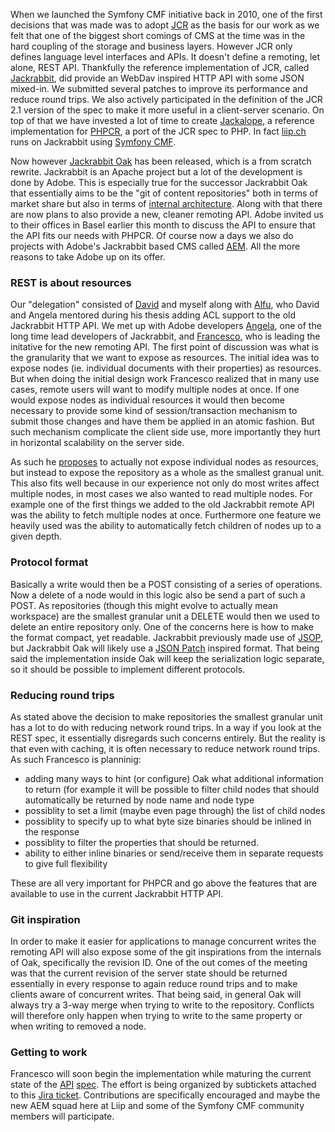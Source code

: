 When we launched the Symfony CMF initiative back in 2010, one of the first decisions that was made was to adopt [JCR](http://www.day.com/specs/jcr/2.0/index.html) as the basis for our work as we felt that one of the biggest short comings of CMS at the time was in the hard coupling of the storage and business layers. However JCR only defines language level interfaces and APIs. It doesn't define a remoting, let alone, REST API. Thankfully the reference implementation of JCR, called [Jackrabbit](http://jackrabbit.apache.org), did provide an WebDav inspired HTTP API with some JSON mixed-in. We submitted several patches to improve its performance and reduce round trips. We also actively participated in the definition of the JCR 2.1 version of the spec to make it more useful in a client-server scenario. On top of that we have invested a lot of time to create [Jackalope](http://jackalope.github.io), a reference implementation for [PHPCR](http://phpcr.github.io), a port of the JCR spec to PHP. In fact [liip.ch](http://liip.ch) runs on Jackrabbit using [Symfony CMF](http://cmf.symfony.com).

Now however [Jackrabbit Oak](http://jackrabbit.apache.org/oak/) has been released, which is a from scratch rewrite. Jackrabbit is an Apache project but a lot of the development is done by Adobe. This is especially true for the successor Jackrabbit Oak that essentially aims to be the "git of content repositories" both in terms of market share but also in terms of [internal architecture](https://docs.google.com/presentation/pub?id=1Au_l3bQ2XEhM4nZ9fftOz8MuBcnhDguW3so_QcrxlMw&start=false&loop=false&delayms=3000). Along with that there are now plans to also provide a new, cleaner remoting API. Adobe invited us to their offices in Basel earlier this month to discuss the API to ensure that the API fits our needs with PHPCR. Of course now a days we also do projects with Adobe's Jackrabbit based CMS called [AEM](http://www.liip.ch/de/what/products/content-management). All the more reasons to take Adobe up on its offer.

### REST is about resources

Our "delegation" consisted of [David](https://github.com/dbu) and myself along with [Alfu](https://github.com/Alfusainey/), who David and Angela mentored during his thesis adding ACL support to the old Jackrabbit HTTP API. We met up with Adobe developers [Angela](https://github.com/anchela), one of the long time lead developers of Jackrabbit, and [Francesco](https://github.com/francescomari), who is leading the initative for the new remoting API. The first point of discussion was what is the granularity that we want to expose as resources. The initial idea was to expose nodes (ie. individual documents with their properties) as resources. But when doing the initial design work Francesco realized that in many use cases, remote users will want to modify multiple nodes at once. If one would expose nodes as individual resources it would then become necessary to provide some kind of session/transaction mechanism to submit those changes and have them be applied in an atomic fashion. But such mechanism complicate the client side use, more importantly they hurt in horizontal scalability on the server side.

As such he [proposes](https://wiki.apache.org/jackrabbit/frm/HttpOperations) to actually not expose individual nodes as resources, but instead to expose the repository as a whole as the smallest granual unit. This also fits well because in our experience not only do most writes affect multiple nodes, in most cases we also wanted to read multiple nodes. For example one of the first things we added to the old Jackrabbit remote API was the ability to fetch multiple nodes at once. Furthermore one feature we heavily used was the ability to automatically fetch children of nodes up to a given depth.

### Protocol format

Basically a write would then be a POST consisting of a series of operations. Now a delete of a node would in this logic also be send a part of such a POST. As repositories (though this might evolve to actually mean workspace) are the smallest granular unit a DELETE would then we used to delete an entire repository only. One of the concerns here is how to make the format compact, yet readable. Jackrabbit previously made use of [JSOP](http://wiki.apache.org/jackrabbit/Jsop), but Jackrabbit Oak will likely use a [JSON Patch](https://tools.ietf.org/html/rfc6902) inspired format. That being said the implementation inside Oak will keep the serialization logic separate, so it should be possible to implement different protocols.

### Reducing round trips

As stated above the decision to make repositories the smallest granular unit has a lot to do with reducing network round trips. In a way if you look at the REST spec, it essentially disregards such concerns entirely. But the reality is that even with caching, it is often necessary to reduce network round trips. As such Francesco is planninig:

* adding many ways to hint (or configure) Oak what additional information to return (for example it will be possible to filter child nodes that should automatically be returned by node name and node type
* possiblity to set a limit (maybe even page through) the list of child nodes
* possiblity to specify up to what byte size binaries should be inlined in the response
* possiblity to filter the properties that should be returned.
* ability to either inline binaries or send/receive them in separate requests to give full flexibility

These are all very important for PHPCR and go above the features that are available to use in the current Jackrabbit HTTP API.

### Git inspiration

In order to make it easier for applications to manage concurrent writes the remoting API will also expose some of the git inspirations from the internals of Oak, specifically the revision ID. One of the out comes of the meeting was that the current revision of the server state should be returned essentially in every response to again reduce round trips and to make clients aware of concurrent writes. That being said, in general Oak will always try a 3-way merge when trying to write to the repository. Conflicts will therefore only happen when trying to write to the same property or when writing to removed a node.

### Getting to work

Francesco will soon begin the implementation while maturing the current state of the [API](https://wiki.apache.org/jackrabbit/frm/HttpOperations) [spec](https://wiki.apache.org/jackrabbit/frm/RemoteOperations). The effort is being organized by subtickets attached to this [Jira ticket](https://issues.apache.org/jira/browse/OAK-2414). Contributions are specifically encouraged and maybe the new AEM squad here at Liip and some of the Symfony CMF community members will participate.
